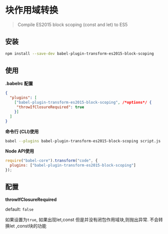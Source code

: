 # 块作用域转换
> Compile ES2015 block scoping (const and let) to ES5

## 安装

```bash
npm install --save-dev babel-plugin-transform-es2015-block-scoping
```
## 使用

**.babelrc 配置**
```json
{
  "plugins": [
    ["babel-plugin-transform-es2015-block-scoping", /*options*/ {
     "throwIfClosureRequired": true
    }]
  ]
}
```

**命令行 (CLI)使用**
```bash
babel --plugins babel-plugin-transform-es2015-block-scoping script.js
```

**Node API使用**
```javascript
require("babel-core").transform("code", {
  plugins: ["babel-plugin-transform-es2015-block-scoping"]
});
```

## 配置

**throwIfClosureRequired**

default: `false`

如果设置为`true`, 如果出现let,const 但是并没有闭包作用域块,则抛出异常. 不会转换let ,const块的功能
